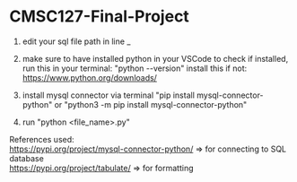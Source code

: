 # CMSC127-Final-Project

1. edit your sql file path in line _

2. make sure to have installed python in your VSCode 
    to check if installed, run this in your terminal: 
        "python --version" 
        install this if not: https://www.python.org/downloads/

3. install mysql connector via terminal
    "pip install mysql-connector-python" or
    "python3 -m pip install mysql-connector-python"

4. run "python <file_name>.py"


References used: <br>
https://pypi.org/project/mysql-connector-python/ => for connecting to SQL database <br>
https://pypi.org/project/tabulate/ => for formatting